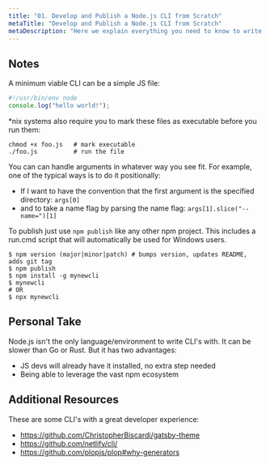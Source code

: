 ```yaml
---
title: "01. Develop and Publish a Node.js CLI from Scratch"
metaTitle: "Develop and Publish a Node.js CLI from Scratch"
metaDescription: "Here we explain everything you need to know to write a complete Node.js CLI from scratch, parse arguments, publish it to NPM for users, and set up yarn symlinks for optimal developer experience."
---
```


## Notes

A minimum viable CLI can be a simple JS file:

```js
#!/usr/bin/env node
console.log("hello world!");
```

\*nix systems also require you to mark these files as executable before you run them:

```shell
chmod +x foo.js   # mark executable
./foo.js          # run the file

```

You can can handle arguments in whatever way you see fit. For example, one of the typical ways is to do it positionally:

- If I want to have the convention that the first argument is the specified directory: `args[0]`
- and to take a name flag by parsing the name flag: `args[1].slice("--name=")[1]`

To publish just use `npm publish` like any other npm project. This includes a run.cmd script that will automatically be used for Windows users.

```shell
$ npm version (major|minor|patch) # bumps version, updates README, adds git tag
$ npm publish
$ npm install -g mynewcli
$ mynewcli
# OR
$ npx mynewcli
```

## Personal Take

Node.js isn't the only language/environment to write CLI's with. It can be slower than Go or Rust. But it has two advantages:

- JS devs will already have it installed, no extra step needed
- Being able to leverage the vast npm ecosystem

## Additional Resources

These are some CLI's with a great developer experience:

- https://github.com/ChristopherBiscardi/gatsby-theme
- https://github.com/netlify/cli/
- https://github.com/plopjs/plop#why-generators
